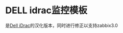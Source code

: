 # DELL idrac监控模板

是[Dell iDrac](https://share.zabbix.com/network_devices/cat-dell-sonicwall/dell-idrac-old)的汉化版本，同时进行修正以支持zabbix3.0
